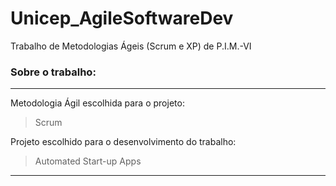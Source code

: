 # Unicep_AgileSoftwareDev
Trabalho de Metodologias Ágeis (Scrum e XP) de P.I.M.-VI

### Sobre o trabalho:
---

Metodologia Ágil escolhida para o projeto:

> Scrum

Projeto escolhido para o desenvolvimento do trabalho:

> Automated Start-up Apps

---

